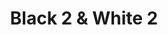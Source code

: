 ---
title: Black 2 & White 2
permalink: /pokemon/bw2
author_profile: false
toc: true
toc_sticky: true
---